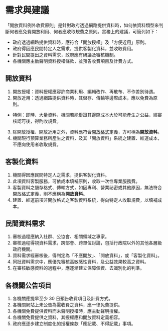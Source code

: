 # 需求與建議

「開放資料例外收費原則」是針對政府透過網路提供資料時，如何依資料類型來判斷何者應免費開放利用、何者應收取規費之原則。實務上的建議，可簡列如下：

* 政府透過網路提供資料時，應符合「開放授權」及「方便近用」原則。
* 政府得因應民間特定人之需求，提供客製化資料，並收取費用。
* 針對民間提出之資料需求，政府應有研議及審核機制。
* 各機關應主動聲明資料授權條款，並預告收費項目及計費方式。

## 開放資料

1. 開放授權：資料授權應容許商業利用、編輯改作、再散布、不作差別待遇。
2. 開放近用：透過網路提供資料時，其儲存、傳輸等邊際成本，應以免費為原則。
 * 特例：即時、大量資料，機關若能舉證其邊際成本大於可能產生之公益，經審核認可後，得酌收規費。
3. 除開放授權、開放近用之外，資料應符合[開放格式](http://opendefinition.org/od/2.0/zh-tw/#section-3)定義，方可稱為**開放資料**。
4. 機關現行預算業務所產生之資料，及其「開放資料」系統之建置、維運成本，不應向使用者收取規費。

## 客製化資料

1. 機關得因應民間特定人之需求，提供客製化資料。
2. 此項資料客製服務，可依成本填補原則，收取一次性專業服務費。
3. 客製資料之儲存格式、傳輸方式，如因專利、營業祕密或其他原因，無法符合[開放格式](http://opendefinition.org/od/2.0/zh-tw/#section-3)定義，則不應稱為**開放資料**。
4. 建置、維運前項非開放格式之客製資料系統，得向特定人收取規費，以填補成本。

## 民間資料需求

1. 審核過程應納入社群、公協會、相關領域之專家。
2. 審核過程得視資料需求，跨部會、跨單位討論，包括行政院以外的其他各層級政府機關。
3. 資料需求經審核後，得判定為「不應開放」、「開放資料」，或「客製化資料」。
4. 同批資料需求中，應優先審核高敏感性資料，及公益效果較高之資料。
5. 在審核敏感資料的過程中，應逐漸建立保障個資、去識別化的判準。

## 各機關公告項目

1. 各機關應提早至少 30 日預告收費項目及計費方式。
2. 各機關網站上未公告為需收費之資料，應一律免費提供。
3. 各機關免費提供資料而未聲明授權時，應主動聲明授權。
4. 各機關免費提供之資料，其授權應和開放資料定義相容。
5. 政府應逐步建立制度化的授權條款「應記載、不得記載」事項。
